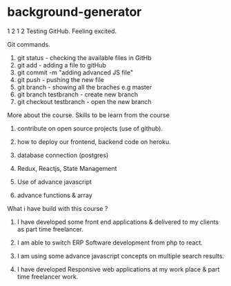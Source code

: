 # background-generator

1 2 1 2 Testing GitHub. Feeling excited.

Git commands.
1. git status - checking the available files in GitHb
2. git add - adding a file to gitHub
3. git commit -m "adding advanced JS file"
4. git push - pushing the new file
5. git branch - showing all the braches e.g master
6. git branch testbranch - create new branch
6. git checkout testbranch - open the new branch


More about the course. Skills to be learn from the course
1. contribute on open source projects (use of github).

2. how to deploy our frontend, backend code on heroku.

3. database connection (postgres)

4. Redux, Reactjs, State Management

5. Use of advance javascript

6. advance functions & array

What i have build with this course ?

1. I have developed some front end applications & delivered to my clients as part time freelancer.

2. I am able to switch ERP Software development from php to react.

3. I am using some advance javascript concepts on multiple search results.

4. I have developed Responsive web applications at my work place & part time freelancer work.
